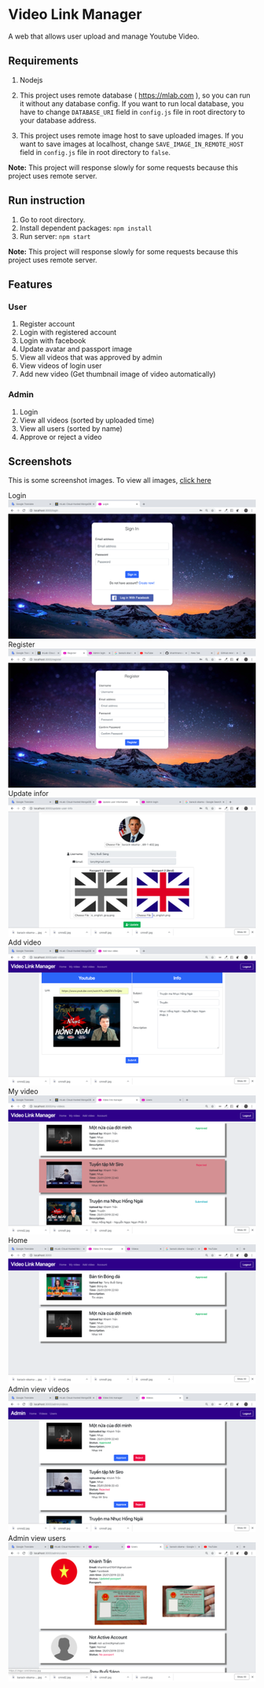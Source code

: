# Video Link Manager

A web that allows user upload and manage Youtube Video.

## Requirements

1. Nodejs
2. This project uses remote database ( https://mlab.com ), so you can run it without any database config. If you want to run local database, you have to change ```DATABASE_URI``` field in ```config.js``` file in root directory to your database address. 

3. This project uses remote image host to save uploaded images. If you want to save images at localhost, change ```SAVE_IMAGE_IN_REMOTE_HOST``` field in ```config.js``` file in root directory to ```false```.

**Note:** This project will response slowly for some requests because this project uses remote server.

## Run instruction

1. Go to root directory.
1. Install dependent packages: ```npm install```
2. Run server: ```npm start```

**Note:** This project will response slowly for some requests because this project uses remote server.

## Features

### User

1. Register account
2. Login with registered account
3. Login with facebook
4. Update avatar and passport image
5. View all videos that was approved by admin
6. View videos of login user
7. Add new video (Get thumbnail image of video automatically)

### Admin

1. Login
2. View all videos (sorted by uploaded time)
3. View all users (sorted by name)
4. Approve or reject a video

## Screenshots

This is some screenshot images. To view all images, [click here](screenshots)

Login
![login](screenshots/user-login.png)
Register
![register](screenshots/user-register.png)
Update infor
![register](screenshots/user-update-info.png)
Add video
![register](screenshots/user-add-video.png)
My video
![register](screenshots/user-my-video-2.png)
Home
![register](screenshots/user-home.png)
Admin view videos
![register](screenshots/admin-view-videos.png)
Admin view users
![register](screenshots/admin-view-users.png)